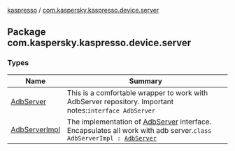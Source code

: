 [kaspresso](../index.md) / [com.kaspersky.kaspresso.device.server](./index.md)

## Package com.kaspersky.kaspresso.device.server

### Types

| Name | Summary |
|---|---|
| [AdbServer](-adb-server/index.md) | This is a comfortable wrapper to work with AdbServer repository. Important notes:`interface AdbServer` |
| [AdbServerImpl](-adb-server-impl/index.md) | The implementation of [AdbServer](-adb-server/index.md) interface. Encapsulates all work with adb server.`class AdbServerImpl : `[`AdbServer`](-adb-server/index.md) |
